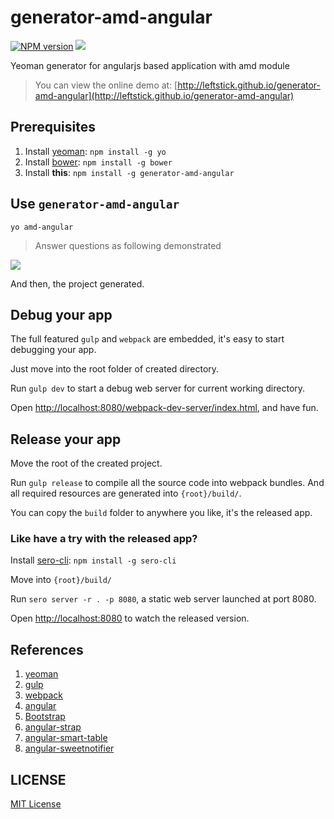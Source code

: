 generator-amd-angular
==================

[![NPM version][npm-image]][npm-url]
![][david-url]

Yeoman generator for angularjs based application with amd module

> You can view the online demo at: [http://leftstick.github.io/generator-amd-angular](http://leftstick.github.io/generator-amd-angular)

## Prerequisites ##

1. Install [yeoman](http://yeoman.io/): `npm install -g yo`
2. Install [bower](http://bower.io/): `npm install -g bower`
3. Install __this__: `npm install -g generator-amd-angular`

## Use `generator-amd-angular` ##

`yo amd-angular`

> Answer questions as following demonstrated

![](https://raw.githubusercontent.com/leftstick/generator-amd-angular/master/docs/img/questions.png)

And then, the project generated.

## Debug your app ##

The full featured `gulp` and `webpack` are embedded, it's easy to start debugging your app.

Just move into the root folder of created directory.

Run `gulp dev` to start a debug web server for current working directory.

Open [http://localhost:8080/webpack-dev-server/index.html](http://localhost:8080/webpack-dev-server/index.html), and have fun.


## Release your app ##

Move the root of the created project.

Run `gulp release` to compile all the source code into webpack bundles. And all required resources are generated into `{root}/build/`.

You can copy the `build` folder to anywhere you like, it's the released app.

### Like have a try with the released app? ###

Install [sero-cli](https://github.com/leftstick/Sero-cli): `npm install -g sero-cli`

Move into `{root}/build/`

Run `sero server -r . -p 8080`, a static web server launched at port 8080.

Open [http://localhost:8080](http://localhost:8080) to watch the released version.

## References ##

1. [yeoman](http://yeoman.io/)
2. [gulp](http://gulpjs.com/)
3. [webpack](http://webpack.github.io/)
4. [angular](https://angularjs.org/)
5. [Bootstrap](http://getbootstrap.com/)
6. [angular-strap](http://mgcrea.github.io/angular-strap/)
7. [angular-smart-table](http://lorenzofox3.github.io/smart-table-website/)
8. [angular-sweetnotifier](https://github.com/leftstick/angular-sweetnotifier)


## LICENSE ##

[MIT License](https://raw.githubusercontent.com/leftstick/generator-amd-angular/master/LICENSE)




[npm-url]: https://npmjs.org/package/generator-amd-angular
[npm-image]: https://badge.fury.io/js/generator-amd-angular.png
[david-url]: https://david-dm.org/leftstick/generator-amd-angular.png
